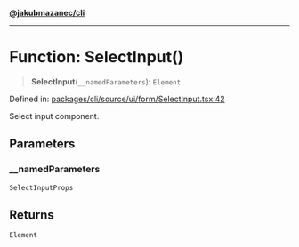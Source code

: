 [**@jakubmazanec/cli**](../README.md)

---

# Function: SelectInput()

> **SelectInput**(`__namedParameters`): `Element`

Defined in:
[packages/cli/source/ui/form/SelectInput.tsx:42](https://github.com/jakubmazanec/tools/blob/c36a857a499e2c0c4f38fc4405cb987b357adf10/packages/cli/source/ui/form/SelectInput.tsx#L42)

Select input component.

## Parameters

### \_\_namedParameters

`SelectInputProps`

## Returns

`Element`
